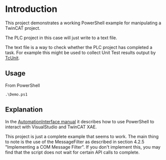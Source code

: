 # Introduction
This project demonstrates a working PowerShell example for manipulating a TwinCAT project.

The PLC project in this case will just write to a text file.

The text file is a way to check whether the PLC project has completed a task. For example this might be used to collect Unit Test results output by [TcUnit](https://tcunit.org).

## Usage

From PowerShell

    .\Demo.ps1

## Explanation

In the [AutomationInterface manual](https://download.beckhoff.com/download/Document/automation/twincat3/AutomationInterface_pdf_EN.pdf) it describes how to use PowerShell to interact with VisualStudio and TwinCAT XAE.

This project is just a complete example that seems to work. The main thing to note is the use of the MessageFilter as described in section 4.2.5 "Implementing a COM Message Filter". If you don't implement this, you may find that the script does not wait for certain API calls to complete.
